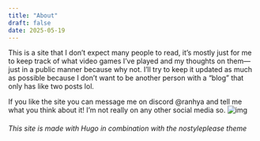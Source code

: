 ```yaml
---
title: "About"
draft: false
date: 2025-05-19
---
```

This is a site that I don’t expect many people to read, it’s mostly just for me to keep track of what video games I’ve played and my thoughts on them—just in a public manner because why not. I’ll try to keep it updated as much as possible because I don’t want to be another person with a “blog” that only has like two posts lol.

If you like the site you can message me on discord @ranhya and tell me what you think about it! I’m not really on any other social media so. 
![img](https://raw.githubusercontent.com/ranhya/ranhya.github.io/refs/heads/main/images/Footer%20Icon.PNG)

###### This site is made with Hugo in combination with the nostyleplease theme
